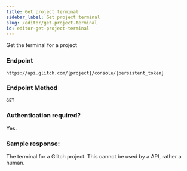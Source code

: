 ```yaml
---
title: Get project terminal
sidebar_label: Get project terminal
slug: /editor/get-project-terminal
id: editor-get-project-terminal
---
```

Get the terminal for a project

### Endpoint

```
https://api.glitch.com/{project}/console/{persistent_token}
```

### Endpoint Method
`GET`

### Authentication required?
Yes.

### Sample response:
The terminal for a Glitch project. This cannot be used by a API, rather a human.